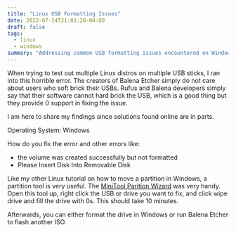 ```yaml
---
title: "Linux USB Formatting Issues"
date: 2022-07-24T21:03:20-04:00
draft: false
tags:
  - linux
  - windows
summary: "Addressing common USB formatting issues encountered on Windows after using Linux ISO burning tools like Balena Etcher and Rufus, which can leave USB drives in a 'soft-bricked' state."
---
```


When trying to test out multiple Linux distros on multiple
USB sticks, I ran into this horrible error. The creators of Balena Etcher
simply do not care about users who soft brick their USBs. Rufus and Balena
developers simply say that their software cannot hard brick the USB,
which is a good thing but they provide 0 support in fixing the issue.

I am here to share my findings since solutions found online are in parts.

Operating System: Windows

How do you fix the error and other errors like:

- the volume was created successfully but not formatted
- Please Insert Disk Into Removable Disk

Like my other Linux tutorial on how to move a partition in Windows, a partition tool is very useful.
The [MiniTool Parition Wizard](https://www.partitionwizard.com/free-partition-manager.html) was very handy.
Open this tool up, right click the USB or drive you want to fix, and click wipe drive and fill the drive with 0s.
This should take 10 minutes.

Afterwards, you can either format the drive in Windows or run Balena Etcher to flash another ISO.
